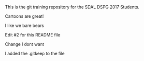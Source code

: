 
This is the git training repository for the SDAL DSPG 2017 Students.

Cartoons are great!

I like we bare bears

Edit #2 for this README file


Change I dont want


I added the .gitkeep to the file
